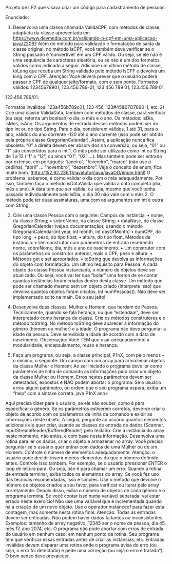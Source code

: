 Projeto de LP2 que visava criar um código para cadastramento de pessoas.

Enunciado:
1) Desenvolva uma classe chamada ValidaCPF, com métodos de classe, adaptada da classe
apresentada em https://www.devmedia.com.br/validando-o-cpf-em-uma-aplicacao-java/22097
Além do método para validação e formatação de saída da classe original, no método isCPF, você
também deve verificar se o String passado é ‘convertível’ em um CPF válido. Ou seja, se ele não é
uma sequência de caracteres aleatória, ou se não é um dos formatos válidos como indicado a
seguir.
Adicione um último método de classe, toLong que receba um String validado pelo método isCPF e
devolva um long com o CPF.
Atenção: Você deverá prever que o usuário poderá passar o CPF de qualquer jeito/formato, com e
sem ponto.
Formatos válidos: 12345678901, 123.456.789-01, 123 456 789 01, 123.456.789 01,

123.456.789/01.

Formatos inválidos: 123a456b789c01, 123 456, 123#45&67O7890-1, etc.
2) Crie uma classe ValidaData, também com métodos de classe, para verificar (ou seja, retorna um
boolean) o dia, o mês e o ano.
Os métodos: isDia, isMes, isAno. Os argumentos de entrada desses métodos podem ser do tipo int ou
do tipo String.
Para o dia, considerem válidos, 1 até 31, para o ano, válidos do ano corrente -120 até o ano corrente
(isso pode ser obtido pela própria classe GregorianCalendar). Assim, a aplicação nunca fica obsoleta.
“0” a direita devem ser absorvidos na conversão, ou seja, “01” ou “1” são convertidos para o int 1.
O mês pode ser utilizado como int ou String de 1 a 12 (“1” a “12”, ou ainda “01”, “02” ...). Mas
também pode ser entrado por extenso, em português: “janeiro”, “fevereiro”, “marco” (não use o
cedilha), “abril” ... “novembro”, “dezembro”. Veja o conceito de enum, fica muito bom.
(http://152.92.236.11/javatutor/java/javaOO/enum.html)
O problema, sabemos, é como validar o dia com o mês adequadamente. Por isso, também faça o
método isDataValida que valida a data completa (dia, mês e ano). A data tem que ser válida, ou seja,
mesmo que você tenha passado individualmente pelo isDia, o dia 30 não vale com o mês 2. O método
pode ter duas assinaturas, uma com os argumentos em int e outra com String.

3) Crie uma classe Pessoa com o seguinte:
Campos de instância:
• nome, da classe String;
• sobreNome, da classe String;
• dataNasc, da classe GregorianCalender (veja a documentação), usando o método
GregorianCalendar(int year, int month, int dayOfMonth)
• numCPF, do tipo long.
• peso, do tipo float;
• altura, do tipo float.
Métodos de instância:
• Um construtor com parâmetros de entrada recebendo nome, sobreNome, dia, mês e ano de
nascimento.
• Um construtor com os parâmetros do construtor anterior, mais o CPF, peso e altura.
• Métodos get e set apropriados.
• toString que devolva as informações do objeto com formatação.
Um último requisito para Pessoa:
A cada objeto da classe Pessoa instanciado, o número de objetos deve ser atualizado. Ou seja, você
vai ter que “bolar” uma forma de se contar quantas instâncias foram criadas dentro desta classe.
Um método que pode ser chamado mesmo sem um objeto criado (interprete isso) que devolva
quantos objetos foram criados, int numPessoas(). Não deve ser implementado solto na main. Dá o
seu jeito!

4) Desenvolva duas classes, Mulher e Homem, que herdam de Pessoa. Tecnicamente, quando se
fala herança, ou que “estendam”, deve ser interpretado como herança de classe.
Crie os métodos construtores e o método toString. No método toString deve aparecer a
informação do gênero (homem ou mulher) e a idade. O programa não deve perguntar a idade da
pessoa. Deve serexibida a idade de acordo com a data de nascimento.
Observação: Você TEM que usar adequadamente a modularidade, encapsulamento, reuso e
herança.
5) Faça um programa, ou seja, a classe principal, P1nX, com pelo menos – o mínimo, o seguinte:
Um campo com um array para armazenar objetos da classe Mulher e Homem;
Ao ser iniciado o programa deve ler como parâmetros de linha de comando as informações para
criar um objeto da classe Mulher ou Homem.
Erros nestes parâmetros devem ser detectados, expostos e NÃO podem abortar o programa. Se o
usuário errou algum parâmetro, ou ordem que o seu programa espera, exiba um “help” com a sintaxe
correta.
java P1nX <genero> <nome> <sobre> <dia> <mes> ano> <CPF> <peso> <altura>

Aqui precisa dizer para o usuário, se ele não souber, como é para especificar o gênero.
Se os parâmetros estiverem corretos, deve-se criar o objeto de acordo com os parâmetros de linha de
comando e exibir as informações deste objeto.
A seguir, pergunte ao usuário quantos elementos adicionais ele quer criar, usando as classes de
entrada de dados (Scanner, InputStreamReader/BufferedReader) pelo teclado.
Crie a instância do array neste momento, não antes, e com base nesta informação.
Desenvolva uma rotina para ler os dados, criar o objeto e armazenar no array. Você precisa
perguntar se o usuário quer entrar com dados de uma Mulher ou de um Homem.
Controle o número de elementos adequadamente. Atenção: o usuário pode decidir inserir menos
elementos do que o número definido antes. Controle isso também. Por exemplo, se o usuário
pressionar ENTER o loop de leitura para. Ou seja, não é para chamar um erro.
Quando a rotina de entrada terminar, exiba todos os elementos do array. Se você fez uso das
técnicas recomendadas, isso é simples. Use o método que devolve o número de objetos criados a seu
favor, para verificar ou iterar pelo array corretamente.
Depois disso, exiba o número de objetos de cada gênero e o programa termina. Se você contar isso
numa variável separada, vai estar errado neste exercício! Não use uma variável que é incrementada
quando há a criação de um novo objeto. Use o operador instanceof para fazer esta contagem, mas
somente nesta rotina final.
Atenção: Todas as entradas devem ser criticadas. Não podem haver dados faltantes ou
inconsistentes. Exemplos: tamanho de array negativo, 12345 ser o nome da pessoa, dia 45, mês 17,
ano 2074, etc. O programa não pode abortar com erros de entrada do usuário em nenhum caso, em
nenhum ponto da rotina. Seu programa tem que verificar essas entradas antes de criar as instâncias,
etc.
Entradas inválidas devem disparar uma rotina onde o programa avisa do erro (ou seja, o erro foi
detectado) e pede uma correção (ou seja o erro é tratado”). O bom senso deve prevalecer.
